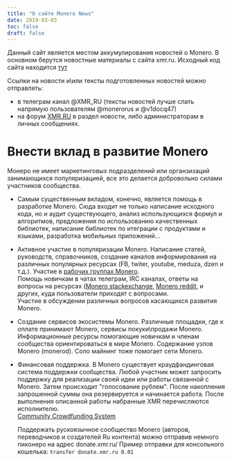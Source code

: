 ```yaml
---
title: "О сайте Monero News"
date: 2019-03-03
toc: false
draft: false
---
```


Данный сайт является местом аккумулирования новостей о Monero. В основном берутся новостные материалы с сайта xmr.ru. Исходный код сайта находится [тут](https://github.com/monerorus/xmr_news)

Ссылки на новости и\или тексты подготовленных новостей можно отправлять:

* в телеграм канал @XMR_RU (тексты новостей лучше слать напрямую пользователям @monerorus и @v1docq47)
* на форум [XMR.RU](https://xmr.ru) в раздел новости, либо администраторам в личных сообщениях. 

# Внести вклад в развитие Monero

Монеро не имеет маркетинговых подразделений или органзизаций занимающихся популяризацией, все это делается добровольно силами участников сообщества.

* Самым существенным вкладом, конечно, является помощь в разработке Monero. Сюда входит не только написание исходного кода, но и аудит существующего, анализ использующихся формул и алгоритмов, предложения по использованию качественных библиотек, написание библиотек по итеграции с продуктами и языками, разработка мобильных приложений...

* Активное участие в популяризации Monero. Написание статей, руководств, справочников, создание каналов информирования на различных популярных ресурсах (FB, twiter, youtube, meduza, dzen и т.д.). Участие в [рабочих группах Monero](https://ww.getmonero.org/2017/11/13/workgroups-and-resources.html).  
  Помощь новичкам в чатах телеграм, IRC каналах, ответы на вопросы на ресурсах ([Monero stackexchange](https://monero.stackexchange.com), [Monero reddit](https://www.reddit.com/r/Monero/), и других, куда пользователи приходят с вопросами.  
  Участие в обсуждении различных вопросов касающихся развития Monero.
  
* Создание сервисов экосистемы Monero. Различные площадки, где к оплате принимают Monero, сервисы покуки\продажи Monero. Информационные ресурсы помогающие новичкам и членам сообщества ориентироваться в мире Monero. Содержание узлов Monero (monerod). Соло майнинг тоже помогает сети Monero.
  
* Финансовая поддержка. В Monero существует краудфандинговая система поддержки сообщества. Любой участник может запросить поддержку для реализации своей идеи или работы связанной с Monero. Затем происходит "голосование рублем". После накопления запрошенной суммы она резервируется и начинается работа. После выполнения описанной работы набранные XMR перечисляются исполнителю.  
  [Community Crowdfunding System](https://ccs.getmonero.org/)  
  
  Поддержать рускоязычное сообщество Monero (авторов, переводчиков и создателей Ru контента) можно отправив немного пиконеро на адрес donate.xmr.ru/
  Пример отправки для консольного кошелька: `transfer donate.xmr.ru 0.01` 